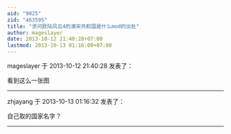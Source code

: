 ```yaml
---
aid: "9025"
zid: "463595"
title: "求问欧陆风云4的澳宋共和国是什么mod的出处"
author: mageslayer
date: 2013-10-12 21:40:28+07:00
lastmod: 2013-10-13 01:16:00+07:00
---
```


mageslayer 于 2013-10-12 21:40:28 发表了：

看到这么一张图

---

zhjayang 于 2013-10-13 01:16:32 发表了：

自己取的国家名字？

---
